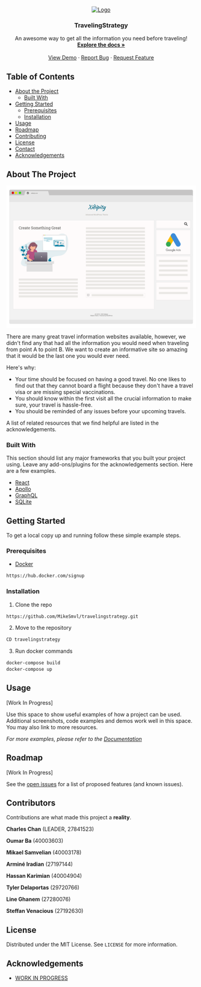 <!-- PROJECT LOGO -->
<br />
<p align="center">
  <a href="https://github.com/MikeSmvl/travelingstrategy">
    <img src="https://i.imgur.com/6Dght1x.png" alt="Logo" width="60" height="80">
  </a>

  <h3 align="center">TravelingStrategy</h3>

  <p align="center">
    An awesome way to get all the information you need before traveling!
    <br />
    <a href="https://github.com/MikeSmvl/travelingstrategy/wiki"><strong>Explore the docs »</strong></a>
    <br />
    <br />
    <a href="https://travelingstrategy.com">View Demo</a>
    ·
    <a href="https://github.com/MikeSmvl/travelingstrategy/issues">Report Bug</a>
    ·
    <a href="https://github.com/MikeSmvl/travelingstrategy/issues">Request Feature</a>
  </p>
</p>



<!-- TABLE OF CONTENTS -->
## Table of Contents

* [About the Project](#about-the-project)
  * [Built With](#built-with)
* [Getting Started](#getting-started)
  * [Prerequisites](#prerequisites)
  * [Installation](#installation)
* [Usage](#usage)
* [Roadmap](#roadmap)
* [Contributing](#contributing)
* [License](#license)
* [Contact](#contact)
* [Acknowledgements](#acknowledgements)

<!-- ABOUT THE PROJECT -->
## About The Project

  <img style="margin-left: auto;margin-right: auto;display: block;" src="https://raw.githubusercontent.com/othneildrew/Best-README-Template/master/images/screenshot.png" alt="Logo">

There are many great travel information websites available, however, we didn't find any that had all the information you would need when traveling from point A to point B. We want to create an informative site so amazing that it would be the last one you would ever need.

Here's why:
* Your time should be focused on having a good travel. No one likes to find out that they cannot board a flight because they don't have a travel visa or are missing special vaccinations.
* You should know within the first visit all the crucial information to make sure, your travel is hassle-free.
* You should be reminded of any issues before your upcoming travels.

A list of related resources that we find helpful are listed in the acknowledgements.

### Built With
This section should list any major frameworks that you built your project using. Leave any add-ons/plugins for the acknowledgements section. Here are a few examples.
* [React](https://reactjs.org)
* [Apollo](https://www.apollographql.com)
* [GraphQL](https://graphql.org)
* [SQLite](https://www.sqlite.org)

<!-- GETTING STARTED -->
## Getting Started

To get a local copy up and running follow these simple example steps.

### Prerequisites

* [Docker](https://www.docker.com)
```sh
https://hub.docker.com/signup
```

### Installation

1. Clone the repo
```sh
https://github.com/MikeSmvl/travelingstrategy.git
```
2. Move to the repository
```sh
CD travelingstrategy
```
3. Run docker commands
```sh
docker-compose build
docker-compose up
```

<!-- USAGE EXAMPLES -->
## Usage

[Work In Progress]

Use this space to show useful examples of how a project can be used. Additional screenshots, code examples and demos work well in this space. You may also link to more resources.

_For more examples, please refer to the [Documentation](https://github.com/MikeSmvl/travelingstrategy/wiki)_


<!-- ROADMAP -->
## Roadmap

[Work In Progress]

See the [open issues](https://github.com/MikeSmvl/travelingstrategy) for a list of proposed features (and known issues).

<!-- CONTRIBUTORS -->
## Contributors

Contributions are what made this project a **reality**.

**Charles Chan** (LEADER, 27841523)

**Oumar Ba** (40003603)

**Mikael Samvelian** (40003178)

**Arminé Iradian** (27197144)

**Hassan Karimian** (40004904)

**Tyler Delaportas** (29720766)

**Line Ghanem** (27280076)

**Steffan Venacious** (27192630)

<!-- LICENSE -->
## License

Distributed under the MIT License. See `LICENSE` for more information.

<!-- ACKNOWLEDGEMENTS -->
## Acknowledgements
* [WORK IN PROGRESS](https://github.com/MikeSmvl/travelingstrategy)
